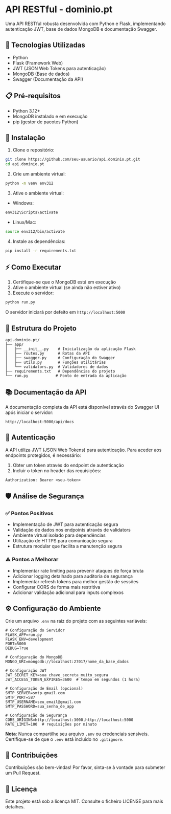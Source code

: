 # API RESTful - dominio.pt

Uma API RESTful robusta desenvolvida com Python e Flask, implementando autenticação JWT, base de dados MongoDB e documentação Swagger.

## 🚀 Tecnologias Utilizadas

- Python
- Flask (Framework Web)
- JWT (JSON Web Tokens para autenticação)
- MongoDB (Base de dados)
- Swagger (Documentação da API)

## 📋 Pré-requisitos

- Python 3.12+
- MongoDB instalado e em execução
- pip (gestor de pacotes Python)

## 🔧 Instalação

1. Clone o repositório:
```bash
git clone https://github.com/seu-usuario/api.dominio.pt.git
cd api.dominio.pt
```

2. Crie um ambiente virtual:
```bash
python -m venv env312
```

3. Ative o ambiente virtual:
- Windows:
```bash
env312\Scripts\activate
```
- Linux/Mac:
```bash
source env312/bin/activate
```

4. Instale as dependências:
```bash
pip install -r requirements.txt
```

## ⚡ Como Executar

1. Certifique-se que o MongoDB está em execução
2. Ative o ambiente virtual (se ainda não estiver ativo)
3. Execute o servidor:
```bash
python run.py
```

O servidor iniciará por defeito em `http://localhost:5000`

## 📁 Estrutura do Projeto

```
api.dominio.pt/
├── app/
│   ├── __init__.py    # Inicialização da aplicação Flask
│   ├── routes.py      # Rotas da API
│   ├── swagger.py     # Configuração do Swagger
│   ├── utils.py       # Funções utilitárias
│   └── validators.py  # Validadores de dados
├── requirements.txt   # Dependências do projeto
└── run.py            # Ponto de entrada da aplicação
```

## 📚 Documentação da API

A documentação completa da API está disponível através do Swagger UI após iniciar o servidor:

`http://localhost:5000/api/docs`

## 🔐 Autenticação

A API utiliza JWT (JSON Web Tokens) para autenticação. Para aceder aos endpoints protegidos, é necessário:

1. Obter um token através do endpoint de autenticação
2. Incluir o token no header das requisições:
```
Authorization: Bearer <seu-token>
```

## 🛡️ Análise de Segurança

### ✅ Pontos Positivos
- Implementação de JWT para autenticação segura
- Validação de dados nos endpoints através de validators
- Ambiente virtual isolado para dependências
- Utilização de HTTPS para comunicação segura
- Estrutura modular que facilita a manutenção segura

### ⚠️ Pontos a Melhorar
- Implementar rate limiting para prevenir ataques de força bruta
- Adicionar logging detalhado para auditoria de segurança
- Implementar refresh tokens para melhor gestão de sessões
- Configurar CORS de forma mais restritiva
- Adicionar validação adicional para inputs complexos

## ⚙️ Configuração do Ambiente

Crie um arquivo `.env` na raiz do projeto com as seguintes variáveis:

```env
# Configuração do Servidor
FLASK_APP=run.py
FLASK_ENV=development
PORT=5000
DEBUG=True

# Configuração do MongoDB
MONGO_URI=mongodb://localhost:27017/nome_da_base_dados

# Configuração JWT
JWT_SECRET_KEY=sua_chave_secreta_muito_segura
JWT_ACCESS_TOKEN_EXPIRES=3600  # tempo em segundos (1 hora)

# Configuração de Email (opcional)
SMTP_SERVER=smtp.gmail.com
SMTP_PORT=587
SMTP_USERNAME=seu_email@gmail.com
SMTP_PASSWORD=sua_senha_de_app

# Configuração de Segurança
CORS_ORIGINS=http://localhost:3000,http://localhost:5000
RATE_LIMIT=100  # requisições por minuto
```

**Nota**: Nunca compartilhe seu arquivo `.env` ou credenciais sensíveis. Certifique-se de que o `.env` está incluído no `.gitignore`.

## 🤝 Contribuições

Contribuições são bem-vindas! Por favor, sinta-se à vontade para submeter um Pull Request.

## 📄 Licença

Este projeto está sob a licença MIT. Consulte o ficheiro LICENSE para mais detalhes.
